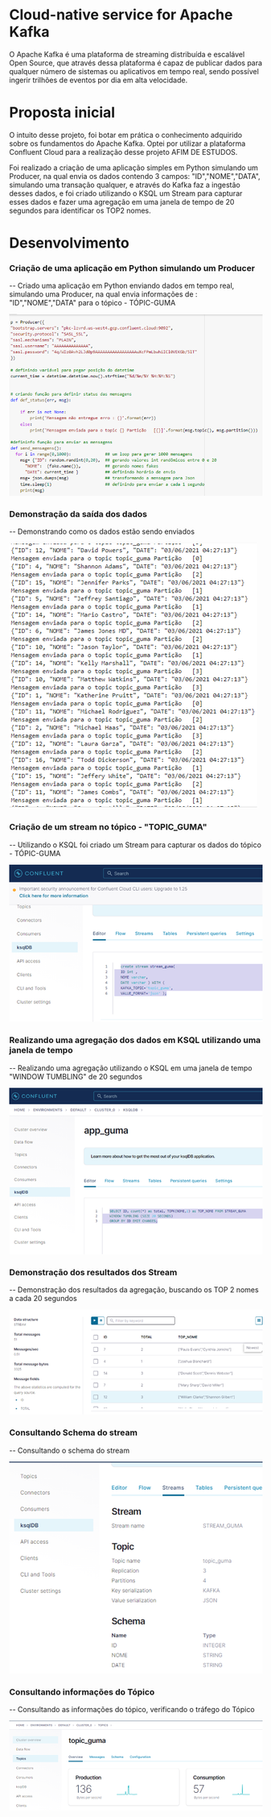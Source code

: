 # Cloud-native service for Apache Kafka

O Apache Kafka é uma plataforma de streaming distribuída e escalável Open Source, que através dessa plataforma é 
capaz de publicar dados para qualquer número de sistemas ou aplicativos em tempo real, sendo possível ingerir
trilhões de eventos por dia em alta velocidade.

# Proposta inicial

O intuito desse projeto, foi botar em prática o conhecimento adquirido sobre os fundamentos do Apache Kafka.
Optei por utilizar a plataforma Confluent Cloud para a realização desse projeto AFIM DE ESTUDOS.

Foi realizado a criação de uma aplicação simples em Python simulando um Producer, na qual envia os dados
contendo 3 campos: "ID","NOME","DATA", simulando uma transação qualquer, e através do Kafka faz a ingestão desses dados, e foi criado utilizando o KSQL um
Stream para capturar esses dados e fazer uma agregação em uma janela de tempo de 20 segundos para identificar os TOP2 nomes.

# Desenvolvimento

### Criação de uma aplicação em Python simulando um Producer
-- Criado uma aplicação em Python enviando dados em tempo real, simulando uma Producer,
na qual envia informações de : "ID","NOME","DATA" para o tópico - TÓPIC-GUMA

![alt text](https://github.com/GumaFernando/kafka_confluent_cloud/blob/main/7.png)

### Demonstração da saída dos dados
-- Demonstrando como os dados estão sendo enviados

![alt text](https://github.com/GumaFernando/kafka_confluent_cloud/blob/main/8.png)

### Criação de um stream no tópico - "TOPIC_GUMA"
-- Utilizando o KSQL foi criado um Stream para capturar os dados do tópico - TÓPIC-GUMA

![alt text](https://github.com/GumaFernando/kafka_confluent_cloud/blob/main/1.png)

### Realizando uma agregação dos dados em KSQL utilizando uma janela de tempo 
-- Realizando uma agregação utilizando o KSQL em uma janela de tempo "WINDOW TUMBLING" de 20 segundos

![alt text](https://github.com/GumaFernando/kafka_confluent_cloud/blob/main/3.png)

### Demonstração dos resultados dos Stream 
-- Demonstração dos resultados da agregação, buscando os TOP 2 nomes a cada 20 segundos

![alt text](https://github.com/GumaFernando/kafka_confluent_cloud/blob/main/4.png)

### Consultando Schema do stream
-- Consultando o schema do stream

![alt text](https://github.com/GumaFernando/kafka_confluent_cloud/blob/main/5.png)

### Consultando informações do Tópico
-- Consultando as informações do tópico, verificando o tráfego do Tópico 

![alt text](https://github.com/GumaFernando/kafka_confluent_cloud/blob/main/6.png)

